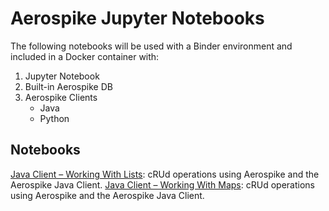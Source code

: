 # Aerospike Jupyter Notebooks

The following notebooks will be used with a Binder environment and included in a Docker container with:
1. Jupyter Notebook
2. Built-in Aerospike DB
3. Aerospike Clients
     * Java
     * Python

## Notebooks
[Java Client – Working With Lists](./java-working_with_lists.ipynb): cRUd operations using Aerospike and the Aerospike Java Client.
[Java Client – Working With Maps](./java-working_with_maps.ipynb): cRUd operations using Aerospike and the Aerospike Java Client.  